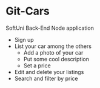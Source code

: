 # Git-Cars
SoftUni Back-End Node application
 - Sign up
 - List your car among the others
   - Add a photo of your car
   - Put some cool description
   - Set a price
 - Edit and delete your listings
 - Search and filter by price
